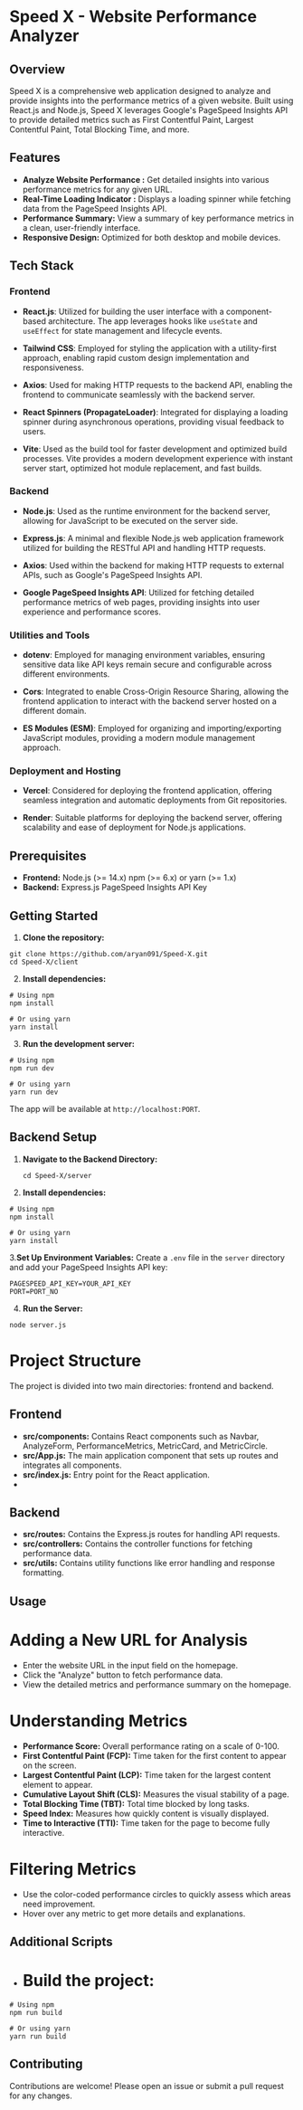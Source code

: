 # Speed X - Website Performance Analyzer

## Overview

Speed X is a comprehensive web application designed to analyze and provide insights into the performance metrics of a given website. Built using React.js and Node.js, Speed X leverages Google's PageSpeed Insights API to provide detailed metrics such as First Contentful Paint, Largest Contentful Paint, Total Blocking Time, and more.

## Features

- **Analyze Website Performance :** Get detailed insights into various performance metrics for any given URL.
- **Real-Time Loading Indicator :** Displays a loading spinner while fetching data from the PageSpeed Insights API.
- **Performance Summary:** View a summary of key performance metrics in a clean, user-friendly interface.
- **Responsive Design:** Optimized for both desktop and mobile devices.

## Tech Stack

### Frontend

- **React.js**: Utilized for building the user interface with a component-based architecture. The app leverages hooks like `useState` and `useEffect` for state management and lifecycle events.

- **Tailwind CSS**: Employed for styling the application with a utility-first approach, enabling rapid custom design implementation and responsiveness.

- **Axios**: Used for making HTTP requests to the backend API, enabling the frontend to communicate seamlessly with the backend server.

- **React Spinners (PropagateLoader)**: Integrated for displaying a loading spinner during asynchronous operations, providing visual feedback to users.

- **Vite**: Used as the build tool for faster development and optimized build processes. Vite provides a modern development experience with instant server start, optimized hot module replacement, and fast builds.

### Backend

- **Node.js**: Used as the runtime environment for the backend server, allowing for JavaScript to be executed on the server side.

- **Express.js**: A minimal and flexible Node.js web application framework utilized for building the RESTful API and handling HTTP requests.

- **Axios**: Used within the backend for making HTTP requests to external APIs, such as Google's PageSpeed Insights API.

- **Google PageSpeed Insights API**: Utilized for fetching detailed performance metrics of web pages, providing insights into user experience and performance scores.

### Utilities and Tools

- **dotenv**: Employed for managing environment variables, ensuring sensitive data like API keys remain secure and configurable across different environments.

- **Cors**: Integrated to enable Cross-Origin Resource Sharing, allowing the frontend application to interact with the backend server hosted on a different domain.

- **ES Modules (ESM)**: Employed for organizing and importing/exporting JavaScript modules, providing a modern module management approach.

### Deployment and Hosting

- **Vercel**: Considered for deploying the frontend application, offering seamless integration and automatic deployments from Git repositories.

- **Render**: Suitable platforms for deploying the backend server, offering scalability and ease of deployment for Node.js applications.

## Prerequisites

- **Frontend:**
Node.js (>= 14.x)
npm (>= 6.x) or yarn (>= 1.x)
- **Backend:**
Express.js
PageSpeed Insights API Key

## Getting Started

1. **Clone the repository:**

```
git clone https://github.com/aryan091/Speed-X.git
cd Speed-X/client
```

2. **Install dependencies:**

```
# Using npm
npm install

# Or using yarn
yarn install
```

3. **Run the development server:**

```
# Using npm
npm run dev

# Or using yarn
yarn run dev
```

The app will be available at `http://localhost:PORT`.

## Backend Setup

1. **Navigate to the Backend Directory:**
   ```
   cd Speed-X/server
   ```
2. **Install dependencies:**

```
# Using npm
npm install

# Or using yarn
yarn install
```

3.**Set Up Environment Variables:**
Create a `.env` file in the `server` directory and add your PageSpeed Insights API key:

```
PAGESPEED_API_KEY=YOUR_API_KEY
PORT=PORT_NO

```
4. **Run the Server:**
   
```
node server.js
```
# Project Structure
The project is divided into two main directories: frontend and backend.

## Frontend
- **src/components:** Contains React components such as Navbar, AnalyzeForm, PerformanceMetrics, MetricCard, and MetricCircle.
- **src/App.js:** The main application component that sets up routes and integrates all components.
- **src/index.js:** Entry point for the React application.
- 
## Backend
- **src/routes:** Contains the Express.js routes for handling API requests.
- **src/controllers:** Contains the controller functions for fetching performance data.
- **src/utils:** Contains utility functions like error handling and response formatting.

## Usage

# Adding a New URL for Analysis
- Enter the website URL in the input field on the homepage.
- Click the "Analyze" button to fetch performance data.
- View the detailed metrics and performance summary on the homepage.
  
# Understanding Metrics
- **Performance Score:** Overall performance rating on a scale of 0-100.
- **First Contentful Paint (FCP):** Time taken for the first content to appear on the screen.
- **Largest Contentful Paint (LCP):** Time taken for the largest content element to appear.
- **Cumulative Layout Shift (CLS):** Measures the visual stability of a page.
- **Total Blocking Time (TBT):** Total time blocked by long tasks.
- **Speed Index:** Measures how quickly content is visually displayed.
- **Time to Interactive (TTI):** Time taken for the page to become fully interactive.

# Filtering Metrics
- Use the color-coded performance circles to quickly assess which areas need improvement.
- Hover over any metric to get more details and explanations.

## Additional Scripts
- # Build the project:

```
# Using npm
npm run build

# Or using yarn
yarn run build
```
## Contributing
Contributions are welcome! Please open an issue or submit a pull request for any changes.






